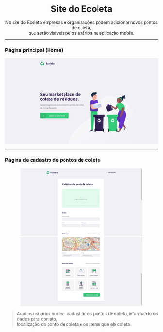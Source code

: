 <h1 align="center">Site do Ecoleta</h1>

<p align="center">
  No site do Ecoleta empresas e organizações podem adicionar novos pontos de coleta,</br>
que serão visíveis pelos usários na aplicação mobile.
</p>  

***

<h3>Página principal (Home)</h3>
<p align="center"> 
    <img src="../screens/home.png" alt="Home do Ecoleta" width="700px"></br>
</p>  

***

<h3>Página de cadastro de pontos de coleta</h3>
<p align="center"> 
    <img src="../screens/point01.png" alt="Pagina de cadastro" width="400px">
    <img src="../screens/point02.png" alt="Pagina de cadastro" width="400px">
  
  > Aqui os usuários podem cadastrar os pontos de coleta, informando os dados para contato,<br> localização do ponto de coleta e os items que ele coleta. 
</p>  
